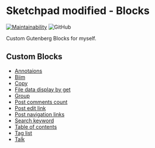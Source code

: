 # Sketchpad modified - Blocks

[![Maintainability](https://api.codeclimate.com/v1/badges/d84dcb13792856b318c6/maintainability)](https://codeclimate.com/github/Angelmaneuver/sketchpad-modified-blocks/maintainability) ![GitHub](https://img.shields.io/github/license/angelmaneuver/sketchpad-modified-blocks)

Custom Gutenberg Blocks for myself.

## Custom Blocks
 - [Annotaions](./src/annotations)
 - [Biim](./src/biim)
 - [Copy](./src/copy)
 - [File data display by get](./src/file-data-display-by-get)
 - [Group](./src/group)
 - [Post comments count](./src/post-comments-count)
 - [Post edit link](./src/post-edit-link)
 - [Post navigation links](./src/post-navigation-links)
 - [Search keyword](./src/search-keyword)
 - [Table of contents](./src/table-of-contents)
 - [Tag list](./src/tag-list)
 - [Talk](./src/talk)
